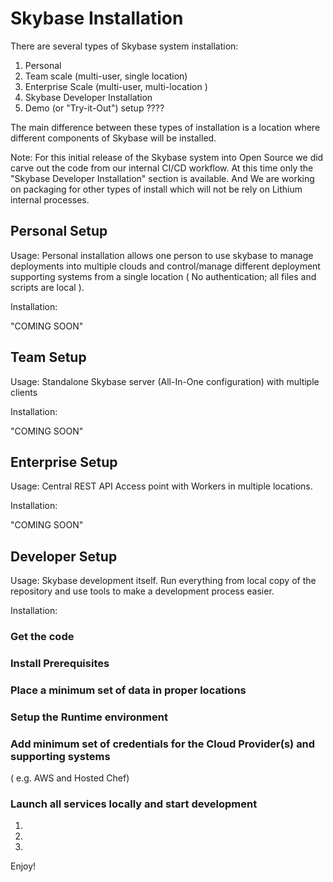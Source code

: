 # Skybase Installation

There are several types of Skybase system installation:


1. Personal
2. Team scale (multi-user, single location)
3. Enterprise Scale (multi-user, multi-location )
4. Skybase Developer Installation
5. Demo (or "Try-it-Out") setup ????

The main difference between these types of installation is a location where different components of Skybase will be installed.

Note: For this initial release of the Skybase system into Open Source we did carve out the code from our internal CI/CD workflow.
At this time only the "Skybase Developer Installation" section is available.
And We are working on packaging for other types of install which will not be rely on Lithium internal processes.

## Personal Setup

Usage: Personal installation allows one person to use skybase to manage deployments into multiple clouds and control/manage 
different deployment supporting systems from a single location ( No authentication; all files and scripts are local ).

Installation:

"COMING SOON"

## Team Setup

Usage: Standalone Skybase server (All-In-One configuration) with multiple clients 

Installation:

"COMING SOON"

## Enterprise Setup

Usage: Central REST API Access point with Workers in multiple locations.

Installation:

"COMING SOON"

## Developer Setup

Usage: Skybase development itself. Run everything from local copy of the repository and use tools to make a development
process easier.

Installation:

### Get the code

### Install Prerequisites

### Place a minimum set of data in proper locations

### Setup the Runtime environment

### Add minimum set of credentials for the Cloud Provider(s) and supporting systems

( e.g. AWS and Hosted Chef)

### Launch all services locally and start development

1.
2. 
3. 


Enjoy!




